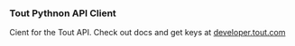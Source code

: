 ### Tout Pythnon API Client

Cient for the Tout API. Check out docs and get keys at [developer.tout.com](http://developer.tout.com)
